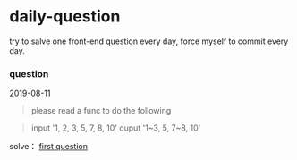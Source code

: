 # daily-question
try to salve one front-end question every day, force myself to commit every day.

### question
2019-08-11

> please read a func to do the following

> input '1, 2, 3, 5, 7, 8, 10' ouput '1~3, 5, 7~8, 10'

solve： [first question](https://github.com/Nomadcheng/daily-question/blob/master/2019-08-11.js)
